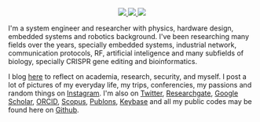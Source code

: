 <p align="center">
  <a href="https://twitter.com/paoloo">
    <img src="https://img.shields.io/twitter/follow/paoloo?style=for-the-badge&label=%40paoloo&logo=twitter&logoColor=00AEFF&labelColor=black&color=7fff00">
  </a>
  <a href="https://paolo.zone">
    <img src="https://img.shields.io/badge/-paolo.zone-black?style=for-the-badge&logo=libreoffice&logoColor=00AEFF&labelColor=black&color=black">
  </a>
  <a href="mailto:paolocmo@gmail.com">
    <img src="https://img.shields.io/badge/paolocmo@gmail.com-0078D4?style=for-the-badge&logo=Microsoft-Outlook&logoColor=00AEFF&labelColor=black&color=black">
  </a>

   <br/>

I'm a system engineer and researcher with physics, hardware design, embedded systems and robotics background. I've been researching many fields over the years, specially embedded systems, industrial network, communication protocols, RF, artificial inteligence and many subfields of biology, specially CRISPR gene editing and bioinformatics.

I blog <a href="https://paolo.zone/blog/">here</a> to reflect on academia, research, security, and myself. I post a lot of pictures of my everyday life, my trips, conferencies, my passions and random things on <a href="https://www.instagram.com/paolocmo/">Instagram</a>. I'm also on <a href="http://twitter.com/paoloo">Twitter</a>, <a href="https://www.researchgate.net/profile/Paolo_Oliveira">Researchgate</a>, <a href="https://scholar.google.com.ar/citations?user=gaUnn5oAAAAJ&hl=en">Google Scholar</a>, <a href="https://orcid.org/0000-0003-4117-953X">ORCID</a>, <a href="https://www.scopus.com/authid/detail.uri?authorId=56963272200">Scopus</a>, <a href="https://publons.com/researcher/2375121/j-paolo-c-m-oliveira/">Publons</a>, <a href="https://keybase.io/paolooliveira/">Keybase</a> and all my public codes may be found here on <a href="https://github.com/paoloo">Github</a>.

</p>
